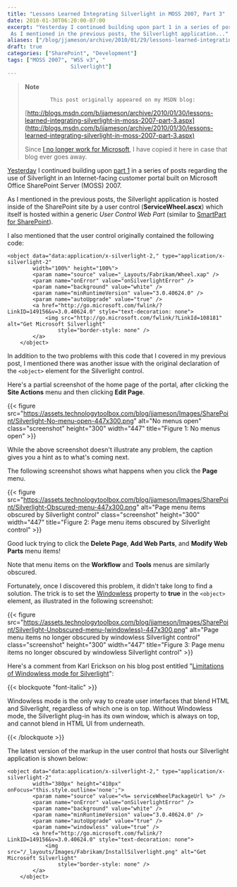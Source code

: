 ```yaml
---
title: "Lessons Learned Integrating Silverlight in MOSS 2007, Part 3"
date: 2010-01-30T06:20:00-07:00
excerpt: "Yesterday I continued building upon part 1 in a series of posts regarding the use of Silverlight in an Internet-facing customer portal built on Microsoft Office SharePoint Server (MOSS) 2007. 
 As I mentioned in the previous posts, the Silverlight application..."
aliases: ["/blog/jjameson/archive/2010/01/29/lessons-learned-integrating-silverlight-in-moss-2007-part-3.aspx", "/blog/jjameson/archive/2010/01/30/lessons-learned-integrating-silverlight-in-moss-2007-part-3.aspx"]
draft: true
categories: ["SharePoint", "Development"]
tags: ["MOSS 2007", "WSS v3", "
                    Silverlight"]
---
```


> **Note**
>
>             This post originally appeared on my MSDN blog:
>
> [http://blogs.msdn.com/b/jjameson/archive/2010/01/30/lessons-learned-integrating-silverlight-in-moss-2007-part-3.aspx](http://blogs.msdn.com/b/jjameson/archive/2010/01/30/lessons-learned-integrating-silverlight-in-moss-2007-part-3.aspx)
>
> Since [I no longer work for Microsoft](/blog/jjameson/2011/09/02/last-day-with-microsoft), I have copied it here in case that blog                 ever goes away.

[Yesterday](/blog/jjameson/2010/01/29/lessons-learned-integrating-silverlight-in-moss-2007-part-2) I continued building upon [part 1](/blog/jjameson/2010/01/28/lessons-learned-integrating-silverlight-in-moss-2007-part-1) in a series of posts regarding the use of Silverlight in an Internet-facing         customer portal built on Microsoft Office SharePoint Server (MOSS) 2007.

As I mentioned in the previous posts, the Silverlight application is hosted inside         of the SharePoint site by a user control (**ServiceWheel.ascx**) which         itself is hosted within a generic *User Control Web Part* (similar to [SmartPart for SharePoint](http://www.codeplex.com/smartpart)).

I also mentioned that the user control originally contained the following code:

```
<object data="data:application/x-silverlight-2," type="application/x-silverlight-2"
        width="100%" height="100%">
        <param name="source" value="_Layouts/Fabrikam/Wheel.xap" />
        <param name="onError" value="onSilverlightError" />
        <param name="background" value="white" />
        <param name="minRuntimeVersion" value="3.0.40624.0" />
        <param name="autoUpgrade" value="true" />
        <a href="http://go.microsoft.com/fwlink/?LinkID=149156&v=3.0.40624.0" style="text-decoration: none">
            <img src="http://go.microsoft.com/fwlink/?LinkId=108181" alt="Get Microsoft Silverlight"
                style="border-style: none" />
        </a>
    </object>
```

In addition to the two problems with this code that I covered in my previous post,         I mentioned there was another issue with the original declaration of the `<object>` element for the Silverlight control.

Here's a partial screenshot of the home page of the portal, after clicking the **Site Actions** menu and then clicking **Edit Page**.

{{< figure
src="https://assets.technologytoolbox.com/blog/jjameson/Images/SharePoint/Silverlight-No-menu-open-447x300.png"
alt="No menus open"
class="screenshot"
height="300"
width="447"
title="Figure 1: No menus open" >}}

While the above screenshot doesn't illustrate any problem, the caption gives you         a hint as to what's coming next.

The following screenshot shows what happens when you click the **Page**         menu.

{{< figure
src="https://assets.technologytoolbox.com/blog/jjameson/Images/SharePoint/Silverlight-Obscured-menu-447x300.png"
alt="Page menu items obscured by Silverlight control"
class="screenshot"
height="300"
width="447"
title="Figure 2: Page menu items obscured by Silverlight control" >}}

Good luck trying to click the **Delete Page**, **Add Web Parts**,         and **Modify Web Parts** menu items!

Note that menu items on the **Workflow** and **Tools**         menus are similarly obscured.

Fortunately, once I discovered this problem, it didn't take long to find a solution.         The trick is to set the [Windowless](http://msdn.microsoft.com/en-us/library/cc838156%28VS.95%29.aspx) property to **true** in the `<object>`         element, as illustrated in the following screenshot:

{{< figure
src="https://assets.technologytoolbox.com/blog/jjameson/Images/SharePoint/Silverlight-Unobscured-menu-(windowless)-447x300.png"
alt="Page menu items no longer obscured by windowless Silverlight control"
class="screenshot"
height="300"
width="447"
title="Figure 3: Page menu items no longer obscured by windowless Silverlight control" >}}

Here's a comment from Karl Erickson on his blog post entitled "[Limitations
of Windowless mode for Silverlight](http://blogs.msdn.com/silverlight_sdk/archive/2008/11/12/limitations-of-windowless-mode-for-silverlight.aspx)":

{{< blockquote "font-italic" >}}

Windowless mode is the only way to create user interfaces that blend HTML and Silverlight, regardless of which one is on top. Without Windowless mode, the Silverlight plug-in has its own window, which is always on top, and cannot blend in HTML UI from underneath.

{{< /blockquote >}}

The latest version of the markup in the user control that hosts our Silverlight         application is shown below:

```
<object data="data:application/x-silverlight-2," type="application/x-silverlight-2"
        width="380px" height="410px" onFocus="this.style.outline='none';">
        <param name="source" value="<%= serviceWheelPackageUrl %>" />
        <param name="onError" value="onSilverlightError" />
        <param name="background" value="white" />
        <param name="minRuntimeVersion" value="3.0.40624.0" />
        <param name="autoUpgrade" value="true" />
        <param name="windowless" value="true" />
        <a href="http://go.microsoft.com/fwlink/?LinkID=149156&v=3.0.40624.0" style="text-decoration: none">
            <img src="/_layouts/Images/Fabrikam/InstallSilverlight.png" alt="Get Microsoft Silverlight"
                style="border-style: none" />
        </a>
    </object>
```

